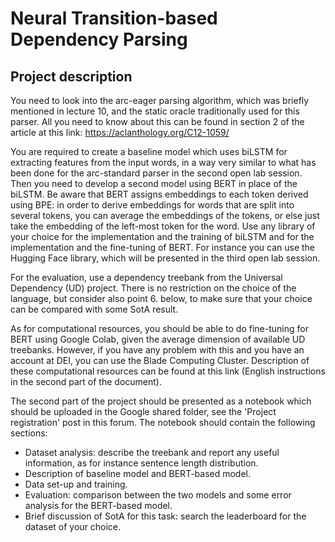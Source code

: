 # Neural Transition-based Dependency Parsing

## Project description
You need to look into the arc-eager parsing algorithm, which was briefly mentioned in lecture 10, and the static oracle traditionally used for this parser. All you need to know about this can be found in section 2 of the article at this link:
https://aclanthology.org/C12-1059/

You are required to create a baseline model which uses biLSTM for extracting features from the input words, in a way very similar to what has been done for the arc-standard parser in the second open lab session. Then you need to develop a second model using BERT in place of the biLSTM. Be aware that BERT assigns embeddings to each token derived using BPE: in order to derive embeddings for words that are split into several tokens, you can average the embeddings of the tokens, or else just take the embedding of the left-most token for the word. Use any library of your choice for the implementation and the training of biLSTM and for the implementation and the fine-tuning of BERT. For instance you can use the Hugging Face library, which will be presented in the third open lab session.

For the evaluation, use a dependency treebank from the Universal Dependency (UD) project. There is no restriction on the choice of the language, but consider also point 6. below, to make sure that your choice can be compared with some SotA result.

As for computational resources, you should be able to do fine-tuning for BERT using Google Colab, given the average dimension of available UD treebanks. However, if you have any problem with this and you have an account at DEI, you can use the Blade Computing Cluster. Description of these computational resources can be found at this link (English instructions in the second part of the document).

The second part of the project should be presented as a notebook which should be uploaded in the Google shared folder, see the 'Project registration' post in this forum. The notebook should contain the following sections:

- Dataset analysis: describe the treebank and report any useful information, as for instance sentence length distribution.
- Description of baseline model and BERT-based model.
- Data set-up and training.
- Evaluation: comparison between the two models and some error analysis for the BERT-based model.
- Brief discussion of SotA for this task: search the leaderboard for the dataset of your choice.
